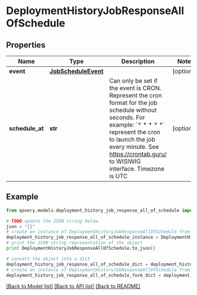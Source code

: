 # DeploymentHistoryJobResponseAllOfSchedule


## Properties

Name | Type | Description | Notes
------------ | ------------- | ------------- | -------------
**event** | [**JobScheduleEvent**](JobScheduleEvent.md) |  | [optional] 
**schedule_at** | **str** | Can only be set if the event is CRON. Represent the cron format for the job schedule without seconds. For example: &#x60;* * * * *&#x60; represent the cron to launch the job every minute. See https://crontab.guru/ to WISIWIG interface. Timezone is UTC  | [optional] 

## Example

```python
from qovery.models.deployment_history_job_response_all_of_schedule import DeploymentHistoryJobResponseAllOfSchedule

# TODO update the JSON string below
json = "{}"
# create an instance of DeploymentHistoryJobResponseAllOfSchedule from a JSON string
deployment_history_job_response_all_of_schedule_instance = DeploymentHistoryJobResponseAllOfSchedule.from_json(json)
# print the JSON string representation of the object
print DeploymentHistoryJobResponseAllOfSchedule.to_json()

# convert the object into a dict
deployment_history_job_response_all_of_schedule_dict = deployment_history_job_response_all_of_schedule_instance.to_dict()
# create an instance of DeploymentHistoryJobResponseAllOfSchedule from a dict
deployment_history_job_response_all_of_schedule_form_dict = deployment_history_job_response_all_of_schedule.from_dict(deployment_history_job_response_all_of_schedule_dict)
```
[[Back to Model list]](../README.md#documentation-for-models) [[Back to API list]](../README.md#documentation-for-api-endpoints) [[Back to README]](../README.md)


